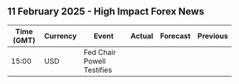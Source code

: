 ## 11 February 2025 - High Impact Forex News

| Time (GMT) | Currency | Event | Actual | Forecast | Previous |
|------|----------|-------|--------|----------|----------|
| 15:00 | USD | Fed Chair Powell Testifies |  |  |  |
